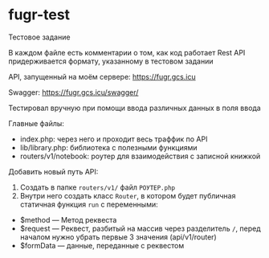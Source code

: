# fugr-test
Тестовое задание

В каждом файле есть комментарии о том, как код работает
Rest API придерживается формату, указанному в тестовом задании

API, запущенный на моём сервере: https://fugr.gcs.icu

Swagger: https://fugr.gcs.icu/swagger/

Тестировал вручную при помощи ввода различных данных в поля ввода

Главные файлы:
- index.php: через него и проходит весь траффик по API
- lib/library.php: библиотека с полезными функциями
- routers/v1/notebook: роутер для взаимодействия с записной книжкой

Добавить новый путь API:
1. Создать в папке `routers/v1/` файл `РОУТЕР.php`
2. Внутри него создать класс `Router`, в котором будет публичная статичная функция `run` с переменными:
  - $method — Метод реквеста
  - $request — Реквест, разбитый на массив через разделитель `/`, перед началом нужно убрать первые 3 значения (api/v1/router)
  - $formData — данные, переданные с реквестом